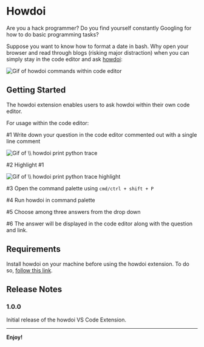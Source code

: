 # Howdoi

Are you a hack programmer? Do you find yourself constantly Googling for how to do basic programming tasks?

Suppose you want to know how to format a date in bash. Why open your browser and read through blogs (risking major distraction) when you can simply stay in the code editor and ask [howdoi](https://github.com/gleitz/howdoi#howdoi):

![Gif of howdoi commands within code editor](http://g.recordit.co/XQdIWm4Hfv.gif)

## Getting Started

The howdoi extension enables users to ask howdoi within their own code editor. 

For usage within the code editor:

#1 Write down your question in the code editor commented out with a single line comment

![Gif of `\\ howdoi print python trace`](http://g.recordit.co/uPL4KqWvTV.gif)

#2 Highlight #1

![Gif of `\\ howdoi print python trace` highlight](http://g.recordit.co/ladhB94tBZ.gif)


#3 Open the command palette using `cmd/ctrl + shift + P`

#4 Run howdoi in command palette

#5 Choose among three answers from the drop down

#6 The answer will be displayed in the code editor along with the question and link.

## Requirements

Install howdoi on your machine before using the howdoi extension. To do so, [follow this link](https://github.com/gleitz/howdoi#installation).

## Release Notes


### 1.0.0

Initial release of the howdoi VS Code Extension.


-----------------------------------------------------------------------------------------------------------

**Enjoy!**
